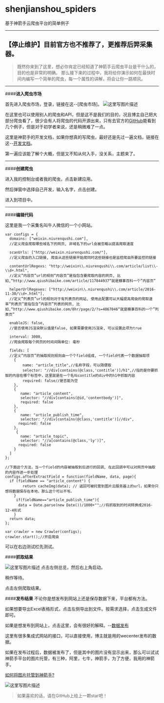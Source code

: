 # shenjianshou_spiders
基于神箭手云爬虫平台的简单例子

-----------------------------------------------
【停止维护】目前官方也不推荐了，更推荐后羿采集器。
-----------------------------------------------

> 既然你来到了这里，想必你肯定已经知道了神箭手云爬虫平台是干什么的，目的也是非常的明确。
> 那么接下来的过程中，我将给你演示如何在最快时间内编写一个简单的爬虫，每一个属性的讲解，将会让你一路顺风。



--------------------------------
####**进入爬虫市场**


首先进入爬虫市场，登录，链接在这--[爬虫市场]。
![这里写图片描述](http://img.blog.csdn.net/20161204233506561)

在这里也可以使用别人的爬虫和API，但是这不是我们的目的，况且博主自己把大部分爬虫看了，很少会有人将爬虫的代码开源出来，只有去官方的[GitHub](https://github.com/ShenJianShou/crawler_samples)能看到几个例子，但是对于初学者来说，还是稍微难了一点。

这里是神箭手的开发文档，如果你想真的写爬虫，最好还是先过一遍文档，链接在这--[开发文档](http://docs.shenjianshou.cn/)。

第一遍应该能了解个大概，但是又不知从何入手，没关系，主题来了。

--------------------------------
####**创建爬虫**


进入我的控制台或者我的爬虫，点击新建应用。

然后弹窗中选择自己开发，输入名字，点击创建。

进入到项目中。

--------------------------------
####**编辑代码**

这里是我一个采集名叫牛人微信的一个小网站。


```
var configs = {
  domains: ["weixin.niurenqushi.com"],
  //定义爬虫爬取哪些域名下的网页, 非域名下的url会被忽略以提高爬取速度
  
  scanUrls: ["http://weixin.niurenqushi.com/"],
  //定义爬虫的入口链接, 爬虫从这些链接开始爬同时这些链接也是监控爬虫所要监控的链接
  
  contentUrlRegexs: "http://weixin\\.niurenqushi\\.com/article/list\\-\\d+.html",
  //定义”内容页”url的规则“内容页”是指包含要爬取内容的网页, 比如,“http://www.qiushibaike.com/article/117844937“就是糗事百科一个”内容页”
  
  helperUrlRegexes: ["http://weixin\\.niurenqushi\\.com/article/2016-11-30/\\d+.html"],
  //定义”列表页”url的规则对于有列表页的网站, 使用此配置可以大幅提高爬虫的爬取速率“列表页”是指包含”内容页”列表的网页, 比如,“http://www.qiushibaike.com/8hr/page/2/?s=4867046“就是糗事百科的一个”列表页”
  
  enableJS: false,
  //是否使用JS渲染默认值是false, 如果需要使用JS渲染, 可以设置此项为true
  
  interval: 3000,
  //爬虫爬取每个网页的时间间隔单位: 毫秒
  
  fields: [
  //定义”内容页”的抽取规则规则由一个个field组成, 一个field代表一个数据抽取项
    {
        name: "article_title",//名称字段，可以随便取
        selector: "//div[contains(@class,'contitle')]/h1",//指的是你要抓取的内容在哪个标签中，这里就是在一个名叫contitle的div中的h1中抓取内容
        required: false//是否能为空
    },
    {
       name: "article_content",
       selector: "//div[contains(@id,'contentbody')]",
       required: false
    },
    {
       name: "article_publish_time",
       selector: "//div[contains(@class,'contitle')]//div",
      required: false
    },
     {
       name: "article_topic",
       selector: "//a[contains(@class,'ly')]",
      required: false
    }
  ]
};

//下面这个方法，当一个field的内容被抽取到后进行的回调, 在此回调中可以对网页中抽取的内容作进一步处理
configs.afterExtractField = function(fieldName, data, page){
  if (fieldName == "article_content") {
        return cacheImg(data); // 返回可被托管到图片云服务器上的url，如果你只想将数据保存在本地，那么这个可以不写。
    }
	 if(fieldName=="article_publish_time"){
      data = Date.parse(new Date())/1000+"";//将抓取到的时间转换成2016-12-4形式
    }
  return data;
};
  
var crawler = new Crawler(configs);
crawler.start();//开启爬虫
```

可以在右边测试栏先测试。

####**抓取结果**

![这里写图片描述](http://img.blog.csdn.net/20161204233643753)
点击左侧总览，然后右上角启动。

稍作等待。

点击左侧爬取结果。

####**发布结果**
不论你是想发布到网站上还是保存数据下来，平台都有方法。

如果想要导出Excel表格形式，点击左侧导出到文件。按需求选择，点击生成文件即可。

如果是想发布到网站上，点击这里，会有很好的解释。--[数据发布](http://docs.shenjianshou.cn/use/datapub/useDataPublish.html)

这里有很多集成式网站的接口，可以直接使用，博主就是用的wecenter发布的数据。

如果在发布过程后，数据被发布了，但是其中的图片没有显示出来，那么可以试试神箭手平台的图片托管，有三种，阿里，七牛，神箭手，为了方便，我用的神箭手。

[如何将图片托管到神箭手?](http://docs.shenjianshou.cn/use/picture/useSJSPhotoStorage.html)

![这里写图片描述](http://docs.shenjianshou.cn/images/publish/use_sjs_photo_storage/use_sjs_photo_storage_img_12.jpg)

> 
> 如果喜欢的话，请在GitHub上给上一颗star吧！
